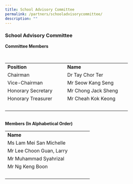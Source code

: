 ```yaml
---
title: School Advisory Committee
permalink: /partners/schooladvisorycommittee/
description: ""
---
```

### School Advisory Committee 
<b>Committee Members<b>
<table>  
  <tr>  
    <td><b>Position<b><td>  
    <td><b> Name<b><td>  
  <tr>  
  <tr>  
    <td>Chairman<td>  
			<td>Dr Tay Chor Ter<td>  
  <tr>  
  <tr>  
    <td>Vice-Chairman<td>  
    <td>Mr Seow Kang Seng<td>  
		<tr>  
  <tr>
    <td>Honorary Secretary<td>  
    <td>Mr Chong Jack Sheng<td>  
		<tr>  
  <tr>
    <td>Honorary Treasurer<td>  
    <td>Mr Cheah Kok Keong<td> 
		<tr>  
  <tr>
    <td><td>  
    <td><td> 
</table>
		<br> 
		<b>Members (In Alphabetical Order)<b>
		<table>   
		<tr>
    <td><b>Name<b><td>  
  <tr>  
  <tr>  
    <td>Ms Lam Mei San Michelle<td>   
  <tr>  
  <tr>  
    <td>Mr Lee Choon Guan, Larry<td>   
		<tr>  
  <tr>
    <td>Mr Muhammad Syahrizal<td>    
		<tr>  
  <tr>
    <td>Mr Ng Keng Boon<td>  
		<tr>  
  <tr>
    <td><td>  
    <td><td> 
</table>